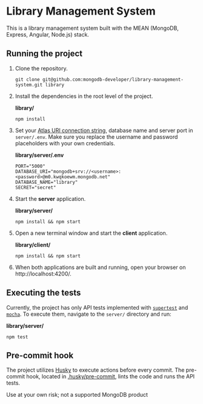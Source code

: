 # Library Management System

This is a library management system built with the MEAN (MongoDB, Express, Angular, Node.js) stack.

## Running the project

1. Clone the repository.

   ```
   git clone git@github.com:mongodb-developer/library-management-system.git library
   ```

1. Install the dependencies in the root level of the project.

   **library/**

   ```
   npm install
   ```

1. Set your [Atlas URI connection string](https://docs.atlas.mongodb.com/getting-started/), database name and server port in `server/.env`. Make sure you replace the username and password placeholders with your own credentials.

   **library/server/.env**

   ```
   PORT="5000"
   DATABASE_URI="mongodb+srv://<username>:<password>@m0.kwqkoewm.mongodb.net"
   DATABASE_NAME="library"
   SECRET="secret"
   ```

1. Start the **server** application.

   **library/server/**

   ```
   npm install && npm start
   ```

1. Open a new terminal window and start the **client** application.

   **library/client/**

   ```
   npm install && npm start
   ```

1. When both applications are built and running, open your browser on http://localhost:4200/.

## Executing the tests

Currently, the project has only API tests implemented with [`supertest`](https://www.npmjs.com/package/supertest) and [`mocha`](https://www.npmjs.com/package/mocha). To execute them, navigate to the `server/` directory and run:

**library/server/**

```
npm test
```

## Pre-commit hook

The project utilizes [Husky](https://typicode.github.io/husky/) to execute actions before every commit. The pre-commit hook, located in [.husky/pre-commit](./.husky/pre-commit), lints the code and runs the API tests.

Use at your own risk; not a supported MongoDB product
